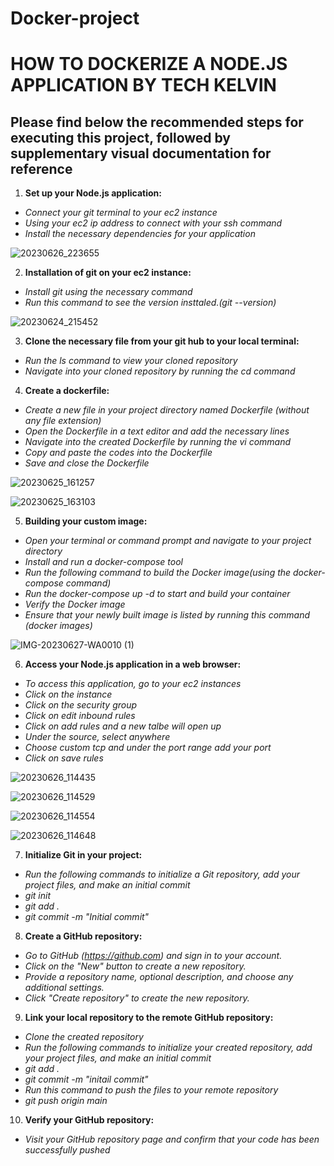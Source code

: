 # Docker-project
# HOW TO DOCKERIZE A NODE.JS APPLICATION BY TECH KELVIN #
## Please find below the recommended steps for executing this project, followed by supplementary visual documentation for reference ##

1. **Set up your Node.js application:**
+ *Connect your git terminal to your ec2 instance*
+ *Using your ec2 ip address to connect with your ssh command*
+ *Install the necessary dependencies for your application*
  
![20230626_223655](https://github.com/kelvind627/Docker-project/assets/136044631/386eb414-8ab1-494b-99a8-6c66dad25eb8)

2. **Installation of git on your ec2 instance:**
+ *Install git using the necessary command*
+ *Run this command to see the version insttaled.(git --version)*

![20230624_215452](https://github.com/kelvind627/Docker-project/assets/136044631/b021e147-a4e8-4c3b-bd82-dd0f400a7ce5)

3. **Clone the necessary file from your git hub to your local terminal:**
+ *Run the ls command to view your cloned repository*
+ *Navigate into your cloned repository by running the cd command*

4. **Create a dockerfile:**
+ *Create a new file in your project directory named Dockerfile (without any file extension)*
+ *Open the Dockerfile in a text editor and add the necessary lines*
+ *Navigate into the created Dockerfile by running the vi command*
+ *Copy and paste the codes into the Dockerfile*
+ *Save and close the Dockerfile*

![20230625_161257](https://github.com/kelvind627/Docker-project/assets/136044631/edc8b21d-92f9-465e-afb6-7d073c09cea1)

![20230625_163103](https://github.com/kelvind627/Docker-project/assets/136044631/07eec036-b1dd-45f0-8b9b-7521691373b9)

5. **Building your custom image:**
+ *Open your terminal or command prompt and navigate to your project directory*
+ *Install and run a docker-compose tool*
+ *Run the following command to build the Docker image(using the docker-compose command)*
+ *Run the docker-compose up -d to start and build your container*
+ *Verify the Docker image*
+ *Ensure that your newly built image is listed by running this command (docker images)*

![IMG-20230627-WA0010 (1)](https://github.com/kelvind627/Docker-project/assets/136044631/fbb6f138-cee8-4152-9814-55996b899074)

6. **Access your Node.js application in a web browser:**
+ *To access this application, go to your ec2 instances*
+ *Click on the instance*
+ *Click on the security group*
+ *Click on edit inbound rules*
+ *Click on add rules and a new talbe will open up*
+ *Under the source, select anywhere*
+ *Choose custom tcp and under the port range add your port*
+ *Click on save rules*

![20230626_114435](https://github.com/kelvind627/Docker-project/assets/136044631/43ee4d31-1e6a-4972-9193-7b6f8d48d476)

![20230626_114529](https://github.com/kelvind627/Docker-project/assets/136044631/f606dcdc-9381-494a-9fe0-34fbeebe029e)

![20230626_114554](https://github.com/kelvind627/Docker-project/assets/136044631/c2abc2c7-e722-4403-8d61-2fea3239ca14)

![20230626_114648](https://github.com/kelvind627/Docker-project/assets/136044631/ecd26bb2-2414-4c63-8539-fbf92d9ec14c)

7. **Initialize Git in your project:**
+ *Run the following commands to initialize a Git repository, add your project files, and make an initial commit*
+ *git init*
+ *git add .*
+ *git commit -m "Initial commit"*

8. **Create a GitHub repository:**
+ *Go to GitHub (https://github.com) and sign in to your account.*
+ *Click on the "New" button to create a new repository.*
+ *Provide a repository name, optional description, and choose any additional settings.*
+ *Click "Create repository" to create the new repository.*

9. **Link your local repository to the remote GitHub repository:**
+ *Clone the created repository*
+ *Run the following commands to initialize your created repository, add your project files, and make an initial commit*
+ *git add .*
+ *git commit -m "initail commit"*
+ *Run this command to push the files to your remote repository*
+ *git push origin main*

10. **Verify your GitHub repository:**
+  *Visit your GitHub repository page and confirm that your code has been successfully pushed*

